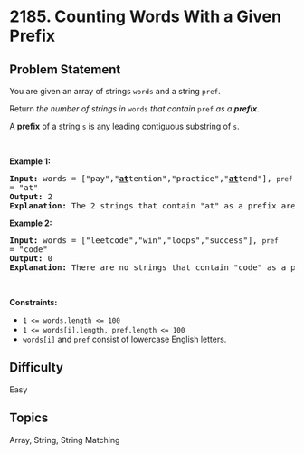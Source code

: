 # 2185. Counting Words With a Given Prefix

## Problem Statement
<p>You are given an array of strings <code>words</code> and a string <code>pref</code>.</p>

<p>Return <em>the number of strings in </em><code>words</code><em> that contain </em><code>pref</code><em> as a <strong>prefix</strong></em>.</p>

<p>A <strong>prefix</strong> of a string <code>s</code> is any leading contiguous substring of <code>s</code>.</p>

<p>&nbsp;</p>
<p><strong class="example">Example 1:</strong></p>

<pre>
<strong>Input:</strong> words = [&quot;pay&quot;,&quot;<strong><u>at</u></strong>tention&quot;,&quot;practice&quot;,&quot;<u><strong>at</strong></u>tend&quot;], <code>pref </code>= &quot;at&quot;
<strong>Output:</strong> 2
<strong>Explanation:</strong> The 2 strings that contain &quot;at&quot; as a prefix are: &quot;<u><strong>at</strong></u>tention&quot; and &quot;<u><strong>at</strong></u>tend&quot;.
</pre>

<p><strong class="example">Example 2:</strong></p>

<pre>
<strong>Input:</strong> words = [&quot;leetcode&quot;,&quot;win&quot;,&quot;loops&quot;,&quot;success&quot;], <code>pref </code>= &quot;code&quot;
<strong>Output:</strong> 0
<strong>Explanation:</strong> There are no strings that contain &quot;code&quot; as a prefix.
</pre>

<p>&nbsp;</p>
<p><strong>Constraints:</strong></p>

<ul>
	<li><code>1 &lt;= words.length &lt;= 100</code></li>
	<li><code>1 &lt;= words[i].length, pref.length &lt;= 100</code></li>
	<li><code>words[i]</code> and <code>pref</code> consist of lowercase English letters.</li>
</ul>


## Difficulty
Easy

## Topics
Array, String, String Matching
